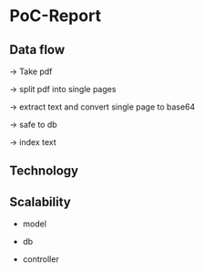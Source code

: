 # PoC-Report

## Data flow

-> Take pdf 

-> split pdf into single pages 

-> extract text and convert single page to base64 

-> safe to db

-> index text



## Technology

## Scalability

- model

- db

- controller
